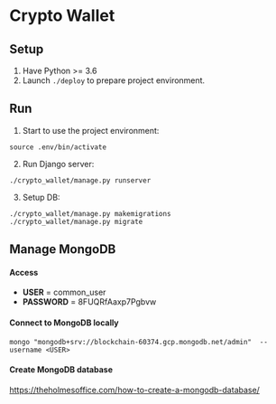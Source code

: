 # Crypto Wallet #


## Setup ##
1. Have Python >= 3.6
2. Launch ```./deploy``` to prepare project environment.

## Run ##
1. Start to use the project environment:
```
source .env/bin/activate
```
2. Run Django server:
```
./crypto_wallet/manage.py runserver
```
3. Setup DB:
```
./crypto_wallet/manage.py makemigrations
./crypto_wallet/manage.py migrate
```

## Manage MongoDB ##
#### Access ####
- **USER** = common_user
- **PASSWORD** = 8FUQRfAaxp7Pgbvw

#### Connect to MongoDB locally ####
```
mongo "mongodb+srv://blockchain-60374.gcp.mongodb.net/admin"  --username <USER>
```
#### Create MongoDB database ####
https://theholmesoffice.com/how-to-create-a-mongodb-database/

